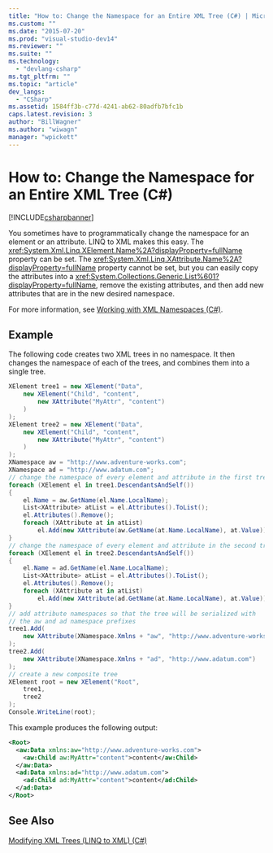 ```yaml
---
title: "How to: Change the Namespace for an Entire XML Tree (C#) | Microsoft Docs"
ms.custom: ""
ms.date: "2015-07-20"
ms.prod: "visual-studio-dev14"
ms.reviewer: ""
ms.suite: ""
ms.technology: 
  - "devlang-csharp"
ms.tgt_pltfrm: ""
ms.topic: "article"
dev_langs: 
  - "CSharp"
ms.assetid: 1584ff3b-c77d-4241-ab62-80adfb7bfc1b
caps.latest.revision: 3
author: "BillWagner"
ms.author: "wiwagn"
manager: "wpickett"
---
```

# How to: Change the Namespace for an Entire XML Tree (C#)
[!INCLUDE[csharpbanner](../../../../includes/csharpbanner.md)]

You sometimes have to programmatically change the namespace for an element or an attribute. LINQ to XML makes this easy. The <xref:System.Xml.Linq.XElement.Name%2A?displayProperty=fullName> property can be set. The <xref:System.Xml.Linq.XAttribute.Name%2A?displayProperty=fullName> property cannot be set, but you can easily copy the attributes into a <xref:System.Collections.Generic.List%601?displayProperty=fullName>, remove the existing attributes, and then add new attributes that are in the new desired namespace.  
  
 For more information, see [Working with XML Namespaces (C#)](../../../../csharp/programming-guide/concepts/linq/working-with-xml-namespaces.md).  
  
## Example  
 The following code creates two XML trees in no namespace. It then changes the namespace of each of the trees, and combines them into a single tree.  
  
```csharp  
XElement tree1 = new XElement("Data",  
    new XElement("Child", "content",  
        new XAttribute("MyAttr", "content")  
    )  
);  
XElement tree2 = new XElement("Data",  
    new XElement("Child", "content",  
        new XAttribute("MyAttr", "content")  
    )  
);  
XNamespace aw = "http://www.adventure-works.com";  
XNamespace ad = "http://www.adatum.com";  
// change the namespace of every element and attribute in the first tree  
foreach (XElement el in tree1.DescendantsAndSelf())  
{  
    el.Name = aw.GetName(el.Name.LocalName);  
    List<XAttribute> atList = el.Attributes().ToList();  
    el.Attributes().Remove();  
    foreach (XAttribute at in atList)  
        el.Add(new XAttribute(aw.GetName(at.Name.LocalName), at.Value));  
}  
// change the namespace of every element and attribute in the second tree  
foreach (XElement el in tree2.DescendantsAndSelf())  
{  
    el.Name = ad.GetName(el.Name.LocalName);  
    List<XAttribute> atList = el.Attributes().ToList();  
    el.Attributes().Remove();  
    foreach (XAttribute at in atList)  
        el.Add(new XAttribute(ad.GetName(at.Name.LocalName), at.Value));  
}  
// add attribute namespaces so that the tree will be serialized with  
// the aw and ad namespace prefixes  
tree1.Add(  
    new XAttribute(XNamespace.Xmlns + "aw", "http://www.adventure-works.com")  
);  
tree2.Add(  
    new XAttribute(XNamespace.Xmlns + "ad", "http://www.adatum.com")  
);  
// create a new composite tree  
XElement root = new XElement("Root",  
    tree1,  
    tree2  
);  
Console.WriteLine(root);  
```  
  
 This example produces the following output:  
  
```xml  
<Root>  
  <aw:Data xmlns:aw="http://www.adventure-works.com">  
    <aw:Child aw:MyAttr="content">content</aw:Child>  
  </aw:Data>  
  <ad:Data xmlns:ad="http://www.adatum.com">  
    <ad:Child ad:MyAttr="content">content</ad:Child>  
  </ad:Data>  
</Root>  
```  
  
## See Also  
 [Modifying XML Trees (LINQ to XML) (C#)](../../../../csharp/programming-guide/concepts/linq/modifying-xml-trees-linq-to-xml.md)